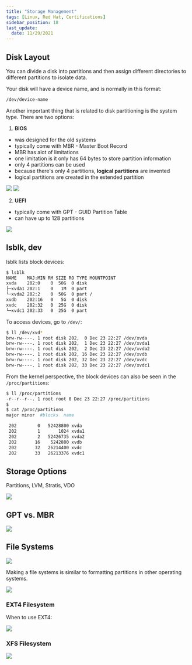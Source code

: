 ```yaml
---
title: "Storage Management"
tags: [Linux, Red Hat, Certifications]
sidebar_position: 18
last_update:
  date: 11/29/2021
---
```




## Disk Layout

You can divide a disk into partitions and then assign different directories to different partitions to isolate data.

Your disk will have a device name, and is normally in this format:

```bash
/dev/device-name
```

Another important thing that is related to disk partitioning is the system type. There are two options:

1. **BIOS**
  - was designed for the old systems
  - typically come with MBR - Master Boot Record
  - MBR has alot of limitations
  - one limitation is it only has 64 bytes to store partition information
  - only 4 partitions can be used
  - because there's only 4 partitions, **logical partitions** are invented
  - logical partitions are created in the extended partition

  ![](/img/docs/sv-bios.png)
  ![](/img/docs/sv-bios-2.png)
  
2. **UEFI**
  - typically come with GPT - GUID Partition Table
  - can have up to 128 partitions

  ![](/img/docs/sv-bios-uefi.png)


## lsblk, dev

lsblk lists block devices:

```bash
$ lsblk
NAME    MAJ:MIN RM SIZE RO TYPE MOUNTPOINT
xvda    202:0    0  50G  0 disk
├─xvda1 202:1    0   1M  0 part
└─xvda2 202:2    0  50G  0 part /
xvdb    202:16   0   5G  0 disk
xvdc    202:32   0  25G  0 disk
└─xvdc1 202:33   0  25G  0 part
```

To access devices, go to `/dev/`:

```bash
$ ll /dev/xvd*
brw-rw----. 1 root disk 202,  0 Dec 23 22:27 /dev/xvda
brw-rw----. 1 root disk 202,  1 Dec 23 22:27 /dev/xvda1
brw-rw----. 1 root disk 202,  2 Dec 23 22:27 /dev/xvda2
brw-rw----. 1 root disk 202, 16 Dec 23 22:27 /dev/xvdb
brw-rw----. 1 root disk 202, 32 Dec 23 22:27 /dev/xvdc
brw-rw----. 1 root disk 202, 33 Dec 23 22:27 /dev/xvdc1
```

From the kernel perspective, the block devices can also be seen in the `/proc/partitions`: 

```bash
$ ll /proc/partitions
-r--r--r--. 1 root root 0 Dec 23 22:27 /proc/partitions
$
$ cat /proc/partitions
major minor  #blocks  name

 202        0   52428800 xvda
 202        1       1024 xvda1
 202        2   52426735 xvda2
 202       16    5242880 xvdb
 202       32   26214400 xvdc
 202       33   26213376 xvdc1
```


## Storage Options 

Partitions, LVM, Stratis, VDO

![](/img/docs/sv-stor-options.png)


## GPT vs. MBR

![](/img/docs/sv-gpt-mbr-2.png)


## File Systems

![](/img/docs/sv-file-systems.png)

Making a file systems is similar to formatting partitions in other operating systems.

![](/img/docs/sv-fs-1.png)


### EXT4 Filesystem

When to use EXT4:

![](/img/docs/whentouseEXT4.png)


### XFS Filesystem

![](/img/docs/sv-fs-2.png)
